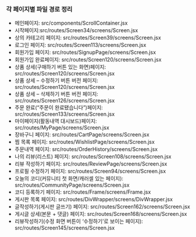 ### 각 페이지별 파일 경로 정리
* 메인페이지: src/components/ScrollContainer.jsx
* 시작페이지:src/routes/Screen34/screens/Screen.jsx
* 상의 카테고리 페이지: src/routes/Screen39/screens/Screen.jsx
* 로그인 페이지: src/routes/Screen113/screens/Screen.jsx
* 회원가입 페이지: src/routes/SignupPage/screens/Screen.jsx
* 회원가입 완료페이지: src/routes/Screen120/screens/Screen.jsx
* 상품 상세(구매하기 버튼 있는 화면)페이지: src/routes/Screen120/screens/Screen.jsx
* 상품 상세 – 수정하기 버튼 버전 페이지:  src/routes/Screen120/screens/Screen.jsx
* 상품 상세 – 삭제하기 버튼 버전 페이지: src/routes/Screen126/screens/Screen.jsx
* 주문 완료(“주문이 완료됐습니다”)페이지:  src/routes/Screen133/screens/Screen.jsx
* 마이페이지(활동내역 대시보드)페이지: src/routes/MyPage/screens/Screen.jsx
* 장바구니 페이지: src/routes/CartPage/screens/Screen.jsx
* 찜 목록 페이지: src/routes/WishlistPage/screens/Screen.jsx
* 주문내역 페이지: src/routes/OrderHistory/screens/Screen.jsx
* 나의 리뷰(리스트) 페이지: src/routes/Screen108/screens/Screen.jsx
* 리뷰 작성하기 페이지: src/routes/ReviewPage/screens/Screen.jsx
* 프로필 수정하기 페이지: src/routes/Screen94/screens/Screen.jsx
* 오늘의 코디(커뮤니티 첫 화면/캐러셀 있는 페이지): src/routes/CommunityPage/screens/Screen.jsx
* 코디 등록하기 페이지: src/routes/Frame/screens/Frame.jsx
* 게시판 목록 페이지: src/routes/DivWrapper/screens/DivWrapper.jsx
* 글작성하기(게시판 글쓰기) 페이지: src/routes/Screen162/screens/Screen.jsx
* 게시글 상세(본문 + 댓글) 페이지: src/routes/Screen168/screens/Screen.jsx
* 리뷰작성하기(수정 화면 버튼이 ‘수정하기’로 보이는 페이지): src/routes/Screen145/screens/Screen.jsx